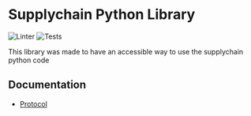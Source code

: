 # Supplychain Python Library


![Linter](https://github.com/Cosmo-Tech/supplychain-python-library/actions/workflows/linter.yml/badge.svg)
![Tests](https://github.com/Cosmo-Tech/supplychain-python-library/actions/workflows/tests.yml/badge.svg)

This library was made to have an accessible way to use the supplychain python code

## Documentation

- [Protocol](Supplychain/Protocol/README.md)